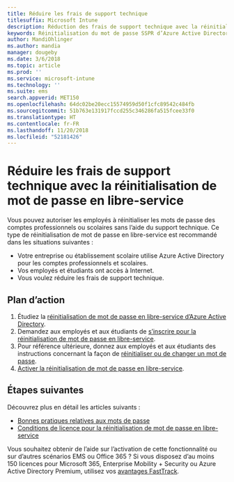 ```yaml
---
title: Réduire les frais de support technique
titlesuffix: Microsoft Intune
description: Réduction des frais de support technique avec la réinitialisation de mot de passe en libre-service
keywords: Réinitialisation du mot de passe SSPR d’Azure Active Directory
author: MandiOhlinger
ms.author: mandia
manager: dougeby
ms.date: 3/6/2018
ms.topic: article
ms.prod: ''
ms.service: microsoft-intune
ms.technology: ''
ms.suite: ems
search.appverid: MET150
ms.openlocfilehash: 64dc02be20ecc15574959d50f1cfc89542c484fb
ms.sourcegitcommit: 51b763e131917fccd255c346286fa515fcee33f0
ms.translationtype: HT
ms.contentlocale: fr-FR
ms.lasthandoff: 11/20/2018
ms.locfileid: "52181426"
---
```

# <a name="reduce-help-desk-costs-with-self-service-password-reset"></a>Réduire les frais de support technique avec la réinitialisation de mot de passe en libre-service

Vous pouvez autoriser les employés à réinitialiser les mots de passe des comptes professionnels ou scolaires sans l’aide du support technique. Ce type de réinitialisation de mot de passe en libre-service est recommandé dans les situations suivantes :
* Votre entreprise ou établissement scolaire utilise Azure Active Directory pour les comptes professionnels et scolaires.
* Vos employés et étudiants ont accès à Internet.
* Vous voulez réduire les frais de support technique.

## <a name="action-plan"></a>Plan d’action

1. Étudiez la [réinitialisation de mot de passe en libre-service d’Azure Active Directory](https://docs.microsoft.com/azure/active-directory/active-directory-passwords-overview). 
2. Demandez aux employés et aux étudiants de [s’inscrire pour la réinitialisation de mot de passe en libre-service](https://docs.microsoft.com/azure/active-directory/active-directory-passwords-reset-register).
3. Pour référence ultérieure, donnez aux employés et aux étudiants des instructions concernant la façon de [réinitialiser ou de changer un mot de passe](https://docs.microsoft.com/azure/active-directory/active-directory-passwords-update-your-own-password).
4. [Activer la réinitialisation de mot de passe en libre-service](https://docs.microsoft.com/azure/active-directory/active-directory-passwords-getting-started).

## <a name="next-steps"></a>Étapes suivantes

Découvrez plus en détail les articles suivants :
* [Bonnes pratiques relatives aux mots de passe](https://docs.microsoft.com/azure/active-directory/active-directory-secure-passwords) 
* [Conditions de licence pour la réinitialisation de mot de passe en libre-service](https://docs.microsoft.com/azure/active-directory/active-directory-secure-passwords)

Vous souhaitez obtenir de l’aide sur l’activation de cette fonctionnalité ou sur d’autres scénarios EMS ou Office 365 ? Si vous disposez d’au moins 150 licences pour Microsoft 365, Enterprise Mobility + Security ou Azure Active Directory Premium, utilisez vos [avantages FastTrack](https://docs.microsoft.com/enterprise-mobility-security/solutions/enterprise-mobility-fasttrack-program).